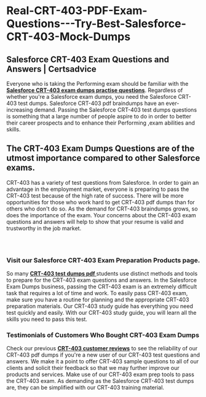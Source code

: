 # Real-CRT-403-PDF-Exam-Questions---Try-Best-Salesforce-CRT-403-Mock-Dumps
<h2><strong>Salesforce CRT-403 Exam Questions and Answers | Certsadvice</strong></h2> <p>Everyone who is taking the Performing exam should be familiar with the <a href="http://www.certsadvice.com/salesforce/crt-403-practice-questions"><strong>Salesforce CRT-403 exam dumps practise questions</strong></a>. Regardless of whether you&#39;re a Salesforce exam dumps, you need the Salesforce CRT-403 test dumps. Salesforce CRT-403 pdf braindumps have an ever-increasing demand. Passing the Salesforce CRT-403 test dumps questions is something that a large number of people aspire to do in order to better their career prospects and to enhance their Performing ,exam abilities and skills.</p> <h2><strong>The CRT-403 Exam Dumps Questions are of the utmost importance compared to other Salesforce exams.</strong></h2> <p>CRT-403 has a variety of test questions from Salesforce. In order to gain an advantage in the employment market, everyone is preparing to pass the CRT-403 test because of the high rate of success. There will be more opportunities for those who work hard to get CRT-403 pdf dumps than for others who don&#39;t do so. As the demand for CRT-403 braindumps grows, so does the importance of the exam. Your concerns about the CRT-403 exam questions and answers will help to show that your resume is valid and trustworthy in the job market.</p> <p><a href="http://www.certsadvice.com/salesforce/crt-403-practice-questions" style="display: block; padding: 1em 0; text-align: center; "><img alt="" src="https://1.bp.blogspot.com/-RUOr8Wn-CRk/YUYAxC8kcHI/AAAAAAAAAnw/F7BbdI3tw8QDj5z8iX0vQAioQzKiUxduwCLcBGAsYHQ/s0/unnamed.jpg" /></a></p> <h3><strong>Visit our Salesforce CRT-403 Exam Preparation Products page.</strong></h3> <p>So many <a href="http://www.certsadvice.com/salesforce/crt-403-practice-questions"><strong>CRT-403 test dumps pdf </strong></a>students use distinct methods and tools to prepare for the CRT-403 exam questions and answers. In the Salesforce Exam Dumps business, passing the CRT-403 exam is an extremely difficult task that requires a lot of time and work. To easily pass CRT-403 exam, make sure you have a routine for planning and the appropriate CRT-403 preparation materials. Our CRT-403 study guide has everything you need test quickly and easily. With our CRT-403 study guide, you will learn all the skills you need to pass this test.</p> <h3><strong>Testimonials of Customers Who Bought CRT-403 Exam Dumps</strong></h3> <p>Check our previous <a href="http://www.certsadvice.com/salesforce/crt-403-practice-questions"><strong>CRT-403 customer reviews</strong></a> to see the reliability of our CRT-403 pdf dumps if you&#39;re a new user of our CRT-403 test questions and answers. We make it a point to offer CRT-403 sample questions to all of our clients and solicit their feedback so that we may further improve our products and services. Make use of our CRT-403 exam prep tools to pass the CRT-403 exam. As demanding as the Salesforce CRT-403 test dumps are, they can be simplified with our CRT-403 training material.</p>
